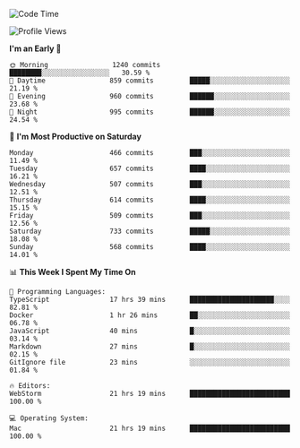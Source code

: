 <!--START_SECTION:waka-->
![Code Time](http://img.shields.io/badge/Code%20Time-2%2C844%20hrs%2019%20mins-blue)

![Profile Views](http://img.shields.io/badge/Profile%20Views-1-blue)

**I'm an Early 🐤** 

```text
🌞 Morning                1240 commits        ████████░░░░░░░░░░░░░░░░░   30.59 % 
🌆 Daytime                859 commits         █████░░░░░░░░░░░░░░░░░░░░   21.19 % 
🌃 Evening                960 commits         ██████░░░░░░░░░░░░░░░░░░░   23.68 % 
🌙 Night                  995 commits         ██████░░░░░░░░░░░░░░░░░░░   24.54 % 
```
📅 **I'm Most Productive on Saturday** 

```text
Monday                   466 commits         ███░░░░░░░░░░░░░░░░░░░░░░   11.49 % 
Tuesday                  657 commits         ████░░░░░░░░░░░░░░░░░░░░░   16.21 % 
Wednesday                507 commits         ███░░░░░░░░░░░░░░░░░░░░░░   12.51 % 
Thursday                 614 commits         ████░░░░░░░░░░░░░░░░░░░░░   15.15 % 
Friday                   509 commits         ███░░░░░░░░░░░░░░░░░░░░░░   12.56 % 
Saturday                 733 commits         █████░░░░░░░░░░░░░░░░░░░░   18.08 % 
Sunday                   568 commits         ████░░░░░░░░░░░░░░░░░░░░░   14.01 % 
```


📊 **This Week I Spent My Time On** 

```text
💬 Programming Languages: 
TypeScript               17 hrs 39 mins      █████████████████████░░░░   82.81 % 
Docker                   1 hr 26 mins        ██░░░░░░░░░░░░░░░░░░░░░░░   06.78 % 
JavaScript               40 mins             █░░░░░░░░░░░░░░░░░░░░░░░░   03.14 % 
Markdown                 27 mins             █░░░░░░░░░░░░░░░░░░░░░░░░   02.15 % 
GitIgnore file           23 mins             ░░░░░░░░░░░░░░░░░░░░░░░░░   01.84 % 

🔥 Editors: 
WebStorm                 21 hrs 19 mins      █████████████████████████   100.00 % 

💻 Operating System: 
Mac                      21 hrs 19 mins      █████████████████████████   100.00 % 
```


<!--END_SECTION:waka-->
